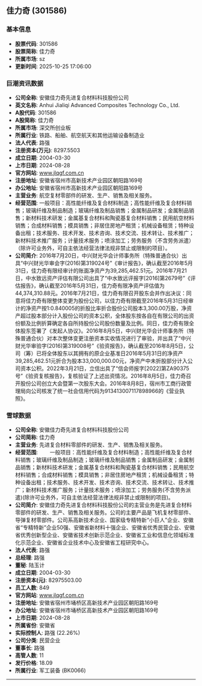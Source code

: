 ## 佳力奇 (301586)

### 基本信息

- **股票代码**: 301586
- **股票简称**: 佳力奇
- **所属市场**: sz
- **更新时间**: 2025-10-25 17:06:00

### 巨潮资讯数据

- **公司全称**: 安徽佳力奇先进复合材料科技股份公司
- **英文名称**: Anhui Jialiqi Advanced Composites Technology Co., Ltd.
- **A股代码**: 301586
- **A股简称**: 佳力奇
- **所属市场**: 深交所创业板
- **所属行业**: 铁路、船舶、航空航天和其他运输设备制造业
- **法人代表**: 路强
- **注册资本(万元)**: 8297.5503
- **成立日期**: 2004-03-30
- **上市日期**: 2024-08-28
- **官方网站**: www.jlqgf.com.cn
- **注册地址**: 安徽省宿州市高新技术产业园区朝阳路169号
- **办公地址**: 安徽省宿州市高新技术产业园区朝阳路169号
- **主营业务**: 航空复材零部件的研发、生产、销售及相关服务。
- **经营范围**: 一般项目：高性能纤维及复合材料制造；高性能纤维及复合材料销售；玻璃纤维及制品制造；玻璃纤维及制品销售；金属制品研发；金属制品销售；新材料技术研发；金属基复合材料和陶瓷基复合材料销售；民用航空材料销售；合成材料销售；模具销售；非居住房地产租赁；机械设备租赁；特种设备出租；技术服务、技术开发、技术咨询、技术交流、技术转让、技术推广；新材料技术推广服务；计量技术服务；喷涂加工；劳务服务（不含劳务派遣）（除许可业务外，可自主依法经营法律法规非禁止或限制的项目）。
- **公司简介**: 2016年7月20日，中兴财光华会计师事务所（特殊普通合伙）出具“中兴财光华审会字(2016)第319024号”《审计报告》，确认截至2016年5月31日，佳力奇有限经审计的账面净资产为39,285,462.51元。2016年7月21日，中水致远资产评估有限公司出具了“中水致远评报字[2016]第2679号”《评估报告》，确认截至2016年5月31日，佳力奇有限净资产评估值为44,374,310.88元。2016年7月21日，佳力奇有限召开股东会并作出决议：同意将佳力奇有限整体变更为股份公司，以佳力奇有限截至2016年5月31日经审计的净资产按1:0.840005的折股比率折合股份公司股本3,300.00万股，净资产超过股本部分计入股份公司的资本公积，全体股东按各自在有限公司的出资份额及比例折算确定各自所持股份公司股份数量及比例。同日，佳力奇有限全体股东签署了《发起人协议》。2016年8月5日，中兴财光华会计师事务所（特殊普通合伙）对本次整体变更注册资本实收情况进行了审验，并出具了“中兴财光华审验字(2016)第319008号”《验资报告》，确认截至2016年8月5日，公司（筹）已将全体股东以其拥有的原企业基准日2016年5月31日的净资产39,285,462.51元折合为股本33,000,000.00元，净资产中未折股部分计入公司资本公积。2022年3月21日，立信出具了“信会师报字[2022]第ZA90375号”《验资复核报告》，复核验证了上述出资情况。2016年8月5日，佳力奇召开股份公司创立大会暨第一次股东大会。2016年8月8日，宿州市工商行政管理局向公司核发了统一社会信用代码为913413007117898966的《营业执照》。

### 雪球数据

- **公司全称**: 安徽佳力奇先进复合材料科技股份公司
- **公司简称**: 佳力奇
- **主营业务**: 先进复合材料零部件的研发、生产、销售及相关服务。
- **经营范围**: 　　一般项目：高性能纤维及复合材料制造；高性能纤维及复合材料销售；玻璃纤维及制品制造；玻璃纤维及制品销售；金属制品研发；金属制品销售；新材料技术研发；金属基复合材料和陶瓷基复合材料销售；民用航空材料销售；合成材料销售；模具销售；非居住房地产租赁；机械设备租赁；特种设备出租；技术服务、技术开发、技术咨询、技术交流、技术转让、技术推广；新材料技术推广服务；计量技术服务；喷涂加工；劳务服务(不含劳务派遣)(除许可业务外，可自主依法经营法律法规非禁止或限制的项目)。
- **公司简介**: 安徽佳力奇先进复合材料科技股份公司的主营业务是先进复合材料零部件的研发、生产、销售及相关服务。公司的主要产品是飞机复材零部件、导弹复材零部件。公司系高新技术企业、国家级专精特新“小巨人”企业、安徽省“专精特新”企业50强、安徽省新材料十强企业、安徽省优秀民营企业、安徽省优秀创新型企业、安徽省技术创新示范企业、安徽省工业和信息化领域标准化示范企业、安徽省企业技术中心及安徽省工程研究中心。
- **法人代表**: 路强
- **总经理**: 路强
- **董秘**: 陆玉计
- **成立日期**: 2004-03-30
- **注册资本(元)**: 82975503.00
- **员工人数**: 849
- **官方网站**: www.jlqgf.com.cn
- **注册地址**: 安徽省宿州市埇桥区高新技术产业园区朝阳路169号
- **办公地址**: 安徽省宿州市埇桥区高新技术产业园区朝阳路169号
- **上市日期**: 2024-08-28
- **所属省份**: 安徽省
- **实际控制人**: 路强 (22.26%)
- **公司分类**: 民营企业
- **董事长**: 路强
- **高管人数**: 11
- **发行价格**: 18.09
- **所属行业**: 军工装备 (BK0066)

---